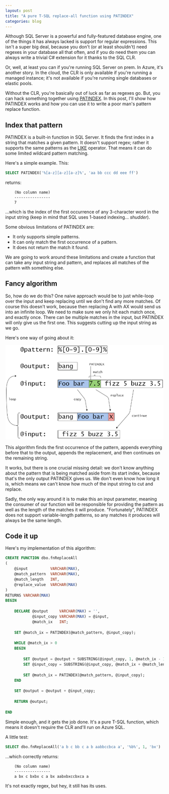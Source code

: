 ```yaml
---
layout: post
title: "A pure T-SQL replace-all function using PATINDEX"
categories: blog
---
```


Although SQL Server is a powerful and fully-featured database engine, one of the things it has always lacked is support for regular expressions. This isn't a super big deal, because you don't (or at least shouldn't) need regexes in your database all that often, and if you do need them you can always write a trivial C# extension for it thanks to the SQL CLR.

Or, well, at least you can if you're running SQL Server on prem. In Azure, it's another story. In the cloud, the CLR is only available if you're running a managed instance; it's not available if you're running single databases or elastic pools.

Without the CLR, you're basically out of luck as far as regexes go. But, you can hack something together using [PATINDEX](https://docs.microsoft.com/en-us/sql/t-sql/functions/patindex-transact-sql). In this post, I'll show how PATINDEX works and how you can use it to write a poor man's pattern replace function.

## Index that pattern

PATINDEX is a built-in function in SQL Server. It finds the first index in a string that matches a given pattern. It doesn't support regex; rather it supports the same patterns as the [LIKE](https://docs.microsoft.com/en-us/sql/t-sql/language-elements/like-transact-sql#pattern-matching-by-using-like) operator. That means it can do some limited wildcard pattern matching.

Here's a simple example. This:

```sql
SELECT PATINDEX('%[a-z][a-z][a-z]%', 'aa bb ccc dd eee ff')
```

returns:

```
    (No column name)
    ----------------
    7
```

...which is the index of the first occurrence of any 3-character word in the input string (keep in mind that SQL uses 1-based indexing... _*shudder*_).

Some obvious limitations of PATINDEX are:

*   It only supports simple patterns.
*   It can only match the first occurrence of a pattern.
*   It does not return the match it found.

We are going to work around these limitations and create a function that can take any input string and pattern, and replaces all matches of the pattern with something else.

## Fancy algorithm

So, how do we do this? One naive approach would be to just while-loop over the input and keep replacing until we don't find any more matches. Of course this doesn't work, because then replacing A with AX would send us into an infinite loop. We need to make sure we only hit each match once, and exactly once. There can be multiple matches in the input, but PATINDEX will only give us the first one. This suggests cutting up the input string as we go.

Here's one way of going about it:

![](/assets/img/blog/2020/05/sql-patterns.png)

This algorithm finds the first occurrence of the pattern, appends everything before that to the output, appends the replacement, and then continues on the remaining string.

It works, but there is one crucial missing detail: we don't know anything about the pattern that is being matched aside from its start index, because that's the only output PATINDEX gives us. We don't even know how long it is, which means we can't know how much of the input string to cut and replace.

Sadly, the only way around it is to make this an input parameter, meaning the consumer of our function will be responsible for providing the pattern as well as the length of the matches it will produce. "Fortunately", PATINDEX does not support variable-length patterns, so any matches it produces will always be the same length.

## Code it up

Here's my implementation of this algorithm:

```sql
CREATE FUNCTION dbo.fnReplaceAll
(
    @input          VARCHAR(MAX),
    @match_pattern  VARCHAR(MAX),
    @match_length   INT,
    @replace_value  VARCHAR(MAX)
)
RETURNS VARCHAR(MAX)
BEGIN

    DECLARE @output     VARCHAR(MAX) = '',
            @input_copy VARCHAR(MAX) = @input,
            @match_ix   INT;

    SET @match_ix = PATINDEX(@match_pattern, @input_copy);

    WHILE @match_ix > 0
    BEGIN

        SET @output = @output + SUBSTRING(@input_copy, 1, @match_ix - 1) + @replace_value;
        SET @input_copy = SUBSTRING(@input_copy, @match_ix + @match_length, LEN(@input_copy));

        SET @match_ix = PATINDEX(@match_pattern, @input_copy);
    END

    SET @output = @output + @input_copy;

    RETURN @output;

END
```

Simple enough, and it gets the job done. It's a pure T-SQL function, which means it doesn't require the CLR and'll run on Azure SQL.

A little test:

```sql
SELECT dbo.fnReplaceAll('a b c bb c a b aabbccbca a', '%b%', 1, 'bx')
```

...which correctly returns:

```
    (No column name)
    ----------------
    a bx c bxbx c a bx aabxbxccbxca a
```

It's not exactly regex, but hey, it still has its uses.
